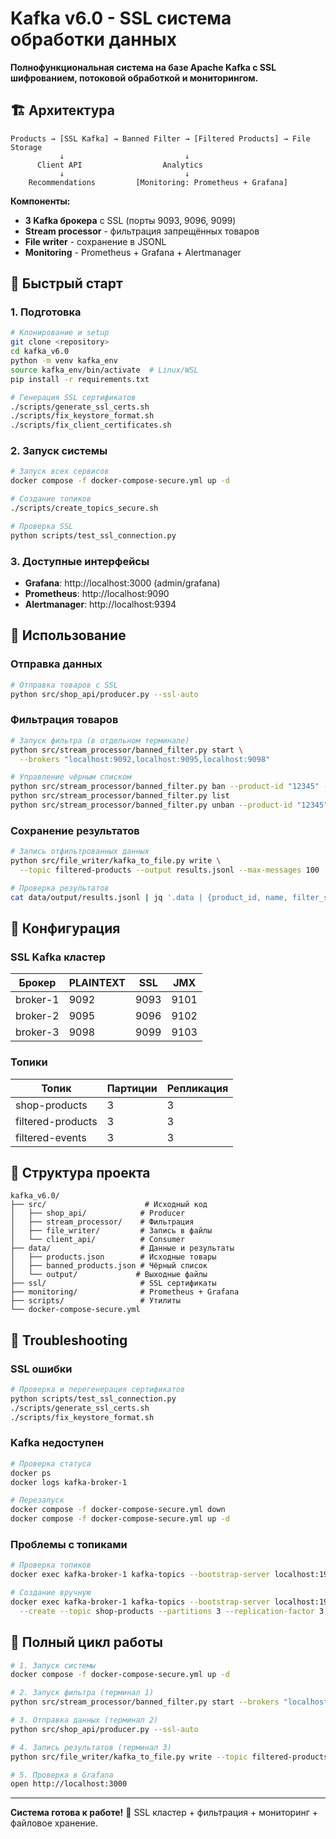 # Kafka v6.0 - SSL система обработки данных

**Полнофункциональная система на базе Apache Kafka с SSL шифрованием, потоковой обработкой и мониторингом.**

## 🏗️ Архитектура

```
Products → [SSL Kafka] → Banned Filter → [Filtered Products] → File Storage
           ↓                           ↓
      Client API                  Analytics
           ↓                           ↓
    Recommendations         [Monitoring: Prometheus + Grafana]
```

**Компоненты:**
- **3 Kafka брокера** с SSL (порты 9093, 9096, 9099)
- **Stream processor** - фильтрация запрещённых товаров
- **File writer** - сохранение в JSONL
- **Monitoring** - Prometheus + Grafana + Alertmanager

## 🚀 Быстрый старт

### 1. Подготовка
```bash
# Клонирование и setup
git clone <repository>
cd kafka_v6.0
python -m venv kafka_env
source kafka_env/bin/activate  # Linux/WSL
pip install -r requirements.txt

# Генерация SSL сертификатов
./scripts/generate_ssl_certs.sh
./scripts/fix_keystore_format.sh
./scripts/fix_client_certificates.sh
```

### 2. Запуск системы
```bash
# Запуск всех сервисов
docker compose -f docker-compose-secure.yml up -d

# Создание топиков
./scripts/create_topics_secure.sh

# Проверка SSL
python scripts/test_ssl_connection.py
```

### 3. Доступные интерфейсы
- **Grafana**: http://localhost:3000 (admin/grafana)
- **Prometheus**: http://localhost:9090
- **Alertmanager**: http://localhost:9394

## 💼 Использование

### Отправка данных
```bash
# Отправка товаров с SSL
python src/shop_api/producer.py --ssl-auto
```

### Фильтрация товаров
```bash
# Запуск фильтра (в отдельном терминале)
python src/stream_processor/banned_filter.py start \
  --brokers "localhost:9092,localhost:9095,localhost:9098"

# Управление чёрным списком
python src/stream_processor/banned_filter.py ban --product-id "12345" --reason "Тест"
python src/stream_processor/banned_filter.py list
python src/stream_processor/banned_filter.py unban --product-id "12345"
```

### Сохранение результатов
```bash
# Запись отфильтрованных данных
python src/file_writer/kafka_to_file.py write \
  --topic filtered-products --output results.jsonl --max-messages 100

# Проверка результатов
cat data/output/results.jsonl | jq '.data | {product_id, name, filter_status}'
```

## 🔧 Конфигурация

### SSL Kafka кластер
| Брокер | PLAINTEXT | SSL | JMX |
|--------|-----------|-----|-----|
| broker-1 | 9092 | 9093 | 9101 |
| broker-2 | 9095 | 9096 | 9102 |
| broker-3 | 9098 | 9099 | 9103 |

### Топики
| Топик | Партиции | Репликация |
|-------|----------|------------|
| shop-products | 3 | 3 |
| filtered-products | 3 | 3 |
| filtered-events | 3 | 3 |

## 📁 Структура проекта

```
kafka_v6.0/
├── src/                      # Исходный код
│   ├── shop_api/            # Producer
│   ├── stream_processor/    # Фильтрация
│   ├── file_writer/         # Запись в файлы
│   └── client_api/          # Consumer
├── data/                    # Данные и результаты
│   ├── products.json        # Исходные товары
│   ├── banned_products.json # Чёрный список
│   └── output/             # Выходные файлы
├── ssl/                     # SSL сертификаты
├── monitoring/              # Prometheus + Grafana
├── scripts/                 # Утилиты
└── docker-compose-secure.yml
```

## 🚨 Troubleshooting

### SSL ошибки
```bash
# Проверка и перегенерация сертификатов
python scripts/test_ssl_connection.py
./scripts/generate_ssl_certs.sh
./scripts/fix_keystore_format.sh
```

### Kafka недоступен
```bash
# Проверка статуса
docker ps
docker logs kafka-broker-1

# Перезапуск
docker compose -f docker-compose-secure.yml down
docker compose -f docker-compose-secure.yml up -d
```

### Проблемы с топиками
```bash
# Проверка топиков
docker exec kafka-broker-1 kafka-topics --bootstrap-server localhost:19092 --list

# Создание вручную
docker exec kafka-broker-1 kafka-topics --bootstrap-server localhost:19092 \
  --create --topic shop-products --partitions 3 --replication-factor 3
```

## 🎯 Полный цикл работы

```bash
# 1. Запуск системы
docker compose -f docker-compose-secure.yml up -d

# 2. Запуск фильтра (терминал 1)
python src/stream_processor/banned_filter.py start --brokers "localhost:9092,localhost:9095,localhost:9098"

# 3. Отправка данных (терминал 2)  
python src/shop_api/producer.py --ssl-auto

# 4. Запись результатов (терминал 3)
python src/file_writer/kafka_to_file.py write --topic filtered-products --output results.jsonl

# 5. Проверка в Grafana
open http://localhost:3000
```

---

**Система готова к работе!** 🚀 SSL кластер + фильтрация + мониторинг + файловое хранение.

